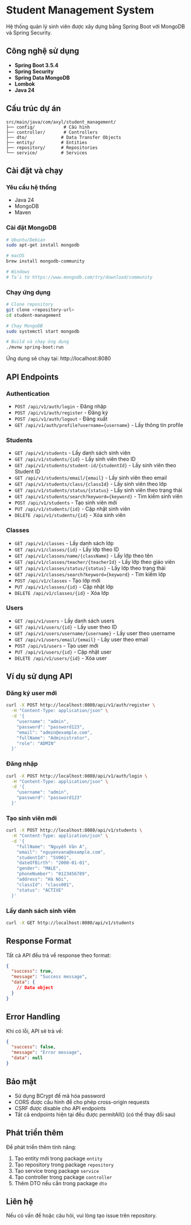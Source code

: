 # Student Management System

Hệ thống quản lý sinh viên được xây dựng bằng Spring Boot với MongoDB và Spring Security.

## Công nghệ sử dụng

- **Spring Boot 3.5.4**
- **Spring Security**
- **Spring Data MongoDB**
- **Lombok**
- **Java 24**

## Cấu trúc dự án

```
src/main/java/com/axyl/student_management/
├── config/           # Cấu hình
├── controller/       # Controllers
├── dto/             # Data Transfer Objects
├── entity/          # Entities
├── repository/      # Repositories
└── service/         # Services
```

## Cài đặt và chạy

### Yêu cầu hệ thống
- Java 24
- MongoDB
- Maven

### Cài đặt MongoDB
```bash
# Ubuntu/Debian
sudo apt-get install mongodb

# macOS
brew install mongodb-community

# Windows
# Tải từ https://www.mongodb.com/try/download/community
```

### Chạy ứng dụng
```bash
# Clone repository
git clone <repository-url>
cd student-management

# Chạy MongoDB
sudo systemctl start mongodb

# Build và chạy ứng dụng
./mvnw spring-boot:run
```

Ứng dụng sẽ chạy tại: http://localhost:8080

## API Endpoints

### Authentication
- `POST /api/v1/auth/login` - Đăng nhập
- `POST /api/v1/auth/register` - Đăng ký
- `POST /api/v1/auth/logout` - Đăng xuất
- `GET /api/v1/auth/profile?username={username}` - Lấy thông tin profile

### Students
- `GET /api/v1/students` - Lấy danh sách sinh viên
- `GET /api/v1/students/{id}` - Lấy sinh viên theo ID
- `GET /api/v1/students/student-id/{studentId}` - Lấy sinh viên theo Student ID
- `GET /api/v1/students/email/{email}` - Lấy sinh viên theo email
- `GET /api/v1/students/class/{classId}` - Lấy sinh viên theo lớp
- `GET /api/v1/students/status/{status}` - Lấy sinh viên theo trạng thái
- `GET /api/v1/students/search?keyword={keyword}` - Tìm kiếm sinh viên
- `POST /api/v1/students` - Tạo sinh viên mới
- `PUT /api/v1/students/{id}` - Cập nhật sinh viên
- `DELETE /api/v1/students/{id}` - Xóa sinh viên

### Classes
- `GET /api/v1/classes` - Lấy danh sách lớp
- `GET /api/v1/classes/{id}` - Lấy lớp theo ID
- `GET /api/v1/classes/name/{className}` - Lấy lớp theo tên
- `GET /api/v1/classes/teacher/{teacherId}` - Lấy lớp theo giáo viên
- `GET /api/v1/classes/status/{status}` - Lấy lớp theo trạng thái
- `GET /api/v1/classes/search?keyword={keyword}` - Tìm kiếm lớp
- `POST /api/v1/classes` - Tạo lớp mới
- `PUT /api/v1/classes/{id}` - Cập nhật lớp
- `DELETE /api/v1/classes/{id}` - Xóa lớp

### Users
- `GET /api/v1/users` - Lấy danh sách users
- `GET /api/v1/users/{id}` - Lấy user theo ID
- `GET /api/v1/users/username/{username}` - Lấy user theo username
- `GET /api/v1/users/email/{email}` - Lấy user theo email
- `POST /api/v1/users` - Tạo user mới
- `PUT /api/v1/users/{id}` - Cập nhật user
- `DELETE /api/v1/users/{id}` - Xóa user

## Ví dụ sử dụng API

### Đăng ký user mới
```bash
curl -X POST http://localhost:8080/api/v1/auth/register \
  -H "Content-Type: application/json" \
  -d '{
    "username": "admin",
    "password": "password123",
    "email": "admin@example.com",
    "fullName": "Administrator",
    "role": "ADMIN"
  }'
```

### Đăng nhập
```bash
curl -X POST http://localhost:8080/api/v1/auth/login \
  -H "Content-Type: application/json" \
  -d '{
    "username": "admin",
    "password": "password123"
  }'
```

### Tạo sinh viên mới
```bash
curl -X POST http://localhost:8080/api/v1/students \
  -H "Content-Type: application/json" \
  -d '{
    "fullName": "Nguyễn Văn A",
    "email": "nguyenvana@example.com",
    "studentId": "SV001",
    "dateOfBirth": "2000-01-01",
    "gender": "MALE",
    "phoneNumber": "0123456789",
    "address": "Hà Nội",
    "classId": "class001",
    "status": "ACTIVE"
  }'
```

### Lấy danh sách sinh viên
```bash
curl -X GET http://localhost:8080/api/v1/students
```

## Response Format

Tất cả API đều trả về response theo format:

```json
{
  "success": true,
  "message": "Success message",
  "data": {
    // Data object
  }
}
```

## Error Handling

Khi có lỗi, API sẽ trả về:

```json
{
  "success": false,
  "message": "Error message",
  "data": null
}
```

## Bảo mật

- Sử dụng BCrypt để mã hóa password
- CORS được cấu hình để cho phép cross-origin requests
- CSRF được disable cho API endpoints
- Tất cả endpoints hiện tại đều được permitAll() (có thể thay đổi sau)

## Phát triển thêm

Để phát triển thêm tính năng:

1. Tạo entity mới trong package `entity`
2. Tạo repository trong package `repository`
3. Tạo service trong package `service`
4. Tạo controller trong package `controller`
5. Thêm DTO nếu cần trong package `dto`

## Liên hệ

Nếu có vấn đề hoặc câu hỏi, vui lòng tạo issue trên repository.